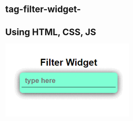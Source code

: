 # tag-filter-widget-
# Using HTML, CSS, JS

![](https://github.com/Balajijagan2000/tag-filter-widget-js/blob/main/demo.gif)
